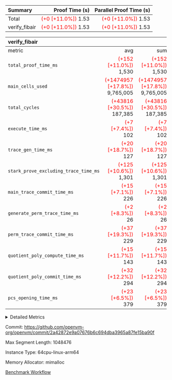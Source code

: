 | Summary | Proof Time (s) | Parallel Proof Time (s) |
|:---|---:|---:|
| Total | <span style='color: red'>(+0 [+11.0%])</span> 1.53 | <span style='color: red'>(+0 [+11.0%])</span> 1.53 |
| verify_fibair | <span style='color: red'>(+0 [+11.0%])</span> 1.53 | <span style='color: red'>(+0 [+11.0%])</span> 1.53 |


| verify_fibair |||||
|:---|---:|---:|---:|---:|
|metric|avg|sum|max|min|
| `total_proof_time_ms ` | <span style='color: red'>(+152 [+11.0%])</span> 1,530 | <span style='color: red'>(+152 [+11.0%])</span> 1,530 | <span style='color: red'>(+152 [+11.0%])</span> 1,530 | <span style='color: red'>(+152 [+11.0%])</span> 1,530 |
| `main_cells_used     ` | <span style='color: red'>(+1474957 [+17.8%])</span> 9,765,005 | <span style='color: red'>(+1474957 [+17.8%])</span> 9,765,005 | <span style='color: red'>(+1474957 [+17.8%])</span> 9,765,005 | <span style='color: red'>(+1474957 [+17.8%])</span> 9,765,005 |
| `total_cycles        ` | <span style='color: red'>(+43816 [+30.5%])</span> 187,385 | <span style='color: red'>(+43816 [+30.5%])</span> 187,385 | <span style='color: red'>(+43816 [+30.5%])</span> 187,385 | <span style='color: red'>(+43816 [+30.5%])</span> 187,385 |
| `execute_time_ms     ` | <span style='color: red'>(+7 [+7.4%])</span> 102 | <span style='color: red'>(+7 [+7.4%])</span> 102 | <span style='color: red'>(+7 [+7.4%])</span> 102 | <span style='color: red'>(+7 [+7.4%])</span> 102 |
| `trace_gen_time_ms   ` | <span style='color: red'>(+20 [+18.7%])</span> 127 | <span style='color: red'>(+20 [+18.7%])</span> 127 | <span style='color: red'>(+20 [+18.7%])</span> 127 | <span style='color: red'>(+20 [+18.7%])</span> 127 |
| `stark_prove_excluding_trace_time_ms` | <span style='color: red'>(+125 [+10.6%])</span> 1,301 | <span style='color: red'>(+125 [+10.6%])</span> 1,301 | <span style='color: red'>(+125 [+10.6%])</span> 1,301 | <span style='color: red'>(+125 [+10.6%])</span> 1,301 |
| `main_trace_commit_time_ms` | <span style='color: red'>(+15 [+7.1%])</span> 226 | <span style='color: red'>(+15 [+7.1%])</span> 226 | <span style='color: red'>(+15 [+7.1%])</span> 226 | <span style='color: red'>(+15 [+7.1%])</span> 226 |
| `generate_perm_trace_time_ms` | <span style='color: red'>(+2 [+8.3%])</span> 26 | <span style='color: red'>(+2 [+8.3%])</span> 26 | <span style='color: red'>(+2 [+8.3%])</span> 26 | <span style='color: red'>(+2 [+8.3%])</span> 26 |
| `perm_trace_commit_time_ms` | <span style='color: red'>(+37 [+19.3%])</span> 229 | <span style='color: red'>(+37 [+19.3%])</span> 229 | <span style='color: red'>(+37 [+19.3%])</span> 229 | <span style='color: red'>(+37 [+19.3%])</span> 229 |
| `quotient_poly_compute_time_ms` | <span style='color: red'>(+15 [+11.7%])</span> 143 | <span style='color: red'>(+15 [+11.7%])</span> 143 | <span style='color: red'>(+15 [+11.7%])</span> 143 | <span style='color: red'>(+15 [+11.7%])</span> 143 |
| `quotient_poly_commit_time_ms` | <span style='color: red'>(+32 [+12.2%])</span> 294 | <span style='color: red'>(+32 [+12.2%])</span> 294 | <span style='color: red'>(+32 [+12.2%])</span> 294 | <span style='color: red'>(+32 [+12.2%])</span> 294 |
| `pcs_opening_time_ms ` | <span style='color: red'>(+23 [+6.5%])</span> 379 | <span style='color: red'>(+23 [+6.5%])</span> 379 | <span style='color: red'>(+23 [+6.5%])</span> 379 | <span style='color: red'>(+23 [+6.5%])</span> 379 |



<details>
<summary>Detailed Metrics</summary>

|  | verify_program_compile_ms | total_cells | stark_prove_excluding_trace_time_ms | quotient_poly_compute_time_ms | quotient_poly_commit_time_ms | perm_trace_commit_time_ms | pcs_opening_time_ms | main_trace_commit_time_ms |
| --- | --- | --- | --- | --- | --- | --- | --- |
|  | 5 | 65,536 | 62 | 3 | 14 | 0 | 31 | 13 | 

| air_name | rows | quotient_deg | main_cols | interactions | constraints | cells |
| --- | --- | --- | --- | --- | --- | --- |
| AccessAdapterAir<2> |  | 4 |  | 5 | 11 |  | 
| AccessAdapterAir<4> |  | 4 |  | 5 | 11 |  | 
| AccessAdapterAir<8> |  | 4 |  | 5 | 11 |  | 
| FibonacciAir | 32,768 | 1 | 2 |  | 5 | 65,536 | 
| FriReducedOpeningAir |  | 4 |  | 31 | 52 |  | 
| NativePoseidon2Air<BabyBearParameters>, 1> |  | 4 |  | 136 | 530 |  | 
| PhantomAir |  | 4 |  | 3 | 4 |  | 
| ProgramAir |  | 1 |  | 1 | 4 |  | 
| VariableRangeCheckerAir |  | 1 |  | 1 | 4 |  | 
| VmAirWrapper<AluNativeAdapterAir, FieldArithmeticCoreAir> |  | 4 |  | 15 | 23 |  | 
| VmAirWrapper<BranchNativeAdapterAir, BranchEqualCoreAir<1> |  | 4 |  | 11 | 22 |  | 
| VmAirWrapper<JalNativeAdapterAir, JalCoreAir> |  | 4 |  | 7 | 6 |  | 
| VmAirWrapper<NativeAdapterAir<2, 0>, PublicValuesCoreAir> |  | 4 |  | 11 | 22 |  | 
| VmAirWrapper<NativeLoadStoreAdapterAir<1>, NativeLoadStoreCoreAir<1> |  | 4 |  | 15 | 16 |  | 
| VmAirWrapper<NativeLoadStoreAdapterAir<4>, NativeLoadStoreCoreAir<4> |  | 4 |  | 15 | 16 |  | 
| VmAirWrapper<NativeVectorizedAdapterAir<4>, FieldExtensionCoreAir> |  | 4 |  | 15 | 23 |  | 
| VmConnectorAir |  | 4 |  | 3 | 8 |  | 
| VolatileBoundaryAir |  | 4 |  | 4 | 16 |  | 

| group | trace_gen_time_ms | total_proof_time_ms | total_cycles | total_cells | stark_prove_excluding_trace_time_ms | quotient_poly_compute_time_ms | quotient_poly_commit_time_ms | perm_trace_commit_time_ms | pcs_opening_time_ms | main_trace_commit_time_ms | main_cells_used | generate_perm_trace_time_ms | execute_time_ms |
| --- | --- | --- | --- | --- | --- | --- | --- | --- | --- | --- | --- | --- | --- |
| verify_fibair | 127 | 1,530 | 187,385 | 26,116,760 | 1,301 | 143 | 294 | 229 | 379 | 226 | 9,765,005 | 26 | 102 | 

| group | air_name | rows | prep_cols | perm_cols | main_cols | cells |
| --- | --- | --- | --- | --- | --- | --- |
| verify_fibair | AccessAdapterAir<2> | 65,536 |  | 12 | 11 | 1,507,328 | 
| verify_fibair | AccessAdapterAir<4> | 32,768 |  | 12 | 13 | 819,200 | 
| verify_fibair | AccessAdapterAir<8> | 128 |  | 12 | 17 | 3,712 | 
| verify_fibair | FriReducedOpeningAir | 1,024 |  | 36 | 25 | 62,464 | 
| verify_fibair | NativePoseidon2Air<BabyBearParameters>, 1> | 16,384 |  | 160 | 399 | 9,158,656 | 
| verify_fibair | PhantomAir | 4,096 |  | 8 | 6 | 57,344 | 
| verify_fibair | ProgramAir | 8,192 |  | 8 | 10 | 147,456 | 
| verify_fibair | VariableRangeCheckerAir | 262,144 | 2 | 8 | 1 | 2,359,296 | 
| verify_fibair | VmAirWrapper<AluNativeAdapterAir, FieldArithmeticCoreAir> | 131,072 |  | 20 | 29 | 6,422,528 | 
| verify_fibair | VmAirWrapper<BranchNativeAdapterAir, BranchEqualCoreAir<1> | 32,768 |  | 16 | 23 | 1,277,952 | 
| verify_fibair | VmAirWrapper<JalNativeAdapterAir, JalCoreAir> | 8,192 |  | 12 | 9 | 172,032 | 
| verify_fibair | VmAirWrapper<NativeLoadStoreAdapterAir<1>, NativeLoadStoreCoreAir<1> | 32,768 |  | 24 | 22 | 1,507,328 | 
| verify_fibair | VmAirWrapper<NativeLoadStoreAdapterAir<4>, NativeLoadStoreCoreAir<4> | 16,384 |  | 24 | 31 | 901,120 | 
| verify_fibair | VmAirWrapper<NativeVectorizedAdapterAir<4>, FieldExtensionCoreAir> | 8,192 |  | 20 | 38 | 475,136 | 
| verify_fibair | VmConnectorAir | 2 | 1 | 8 | 4 | 24 | 
| verify_fibair | VolatileBoundaryAir | 65,536 |  | 8 | 11 | 1,245,184 | 

</details>


Commit: https://github.com/openvm-org/openvm/commit/2a42872e9a07676b6c694dba3965a87fe15ba90f

Max Segment Length: 1048476

Instance Type: 64cpu-linux-arm64

Memory Allocator: mimalloc

[Benchmark Workflow](https://github.com/openvm-org/openvm/actions/runs/13291783091)

